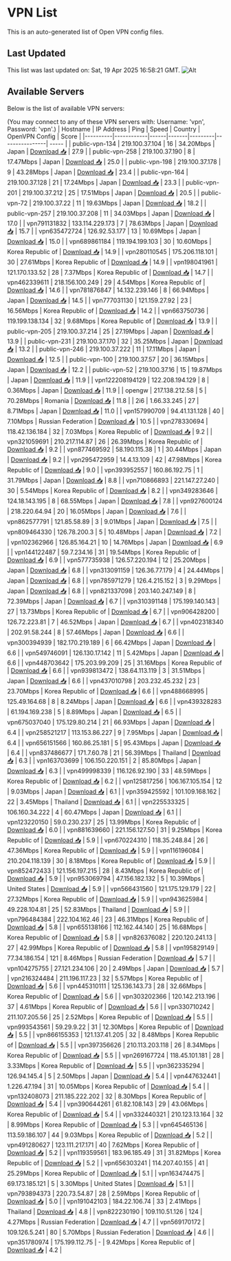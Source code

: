 # VPN List

This is an auto-generated list of Open VPN config files.

## Last Updated

This list was last updated on: Sat, 19 Apr 2025 16:58:21 GMT.
![Alt](https://repobeats.axiom.co/api/embed/186b98318ef1479477931607c1ad7d823f12451f.svg "Repobeats analytics image")

## Available Servers

Below is the list of available VPN servers:

(You may connect to any of these VPN servers with: Username: 'vpn', Password: 'vpn'.)
| Hostname | IP Address | Ping | Speed | Country | OpenVPN Config | Score |
|----------|------------|------|-------|---------|----------------| ----- |
| public-vpn-134 | 219.100.37.104 | 16 | 34.20Mbps | Japan | [Download 📥](./configs/server_0_JP.ovpn) | 27.9 |
| public-vpn-258 | 219.100.37.190 | 8 | 17.47Mbps | Japan | [Download 📥](./configs/server_1_JP.ovpn) | 25.0 |
| public-vpn-198 | 219.100.37.178 | 9 | 43.28Mbps | Japan | [Download 📥](./configs/server_2_JP.ovpn) | 23.4 |
| public-vpn-164 | 219.100.37.128 | 21 | 17.24Mbps | Japan | [Download 📥](./configs/server_3_JP.ovpn) | 23.3 |
| public-vpn-201 | 219.100.37.212 | 25 | 17.51Mbps | Japan | [Download 📥](./configs/server_4_JP.ovpn) | 20.5 |
| public-vpn-72 | 219.100.37.22 | 11 | 19.63Mbps | Japan | [Download 📥](./configs/server_5_JP.ovpn) | 18.2 |
| public-vpn-257 | 219.100.37.208 | 11 | 34.03Mbps | Japan | [Download 📥](./configs/server_6_JP.ovpn) | 17.0 |
| vpn791131832 | 133.114.229.173 | 7 | 78.63Mbps | Japan | [Download 📥](./configs/server_7_JP.ovpn) | 15.7 |
| vpn635472724 | 126.92.53.177 | 13 | 10.69Mbps | Japan | [Download 📥](./configs/server_8_JP.ovpn) | 15.0 |
| vpn689861184 | 119.194.199.103 | 30 | 10.60Mbps | Korea Republic of | [Download 📥](./configs/server_9_KR.ovpn) | 14.9 |
| vpn280110545 | 175.206.118.101 | 30 | 27.61Mbps | Korea Republic of | [Download 📥](./configs/server_10_KR.ovpn) | 14.9 |
| vpn198041961 | 121.170.133.52 | 28 | 7.37Mbps | Korea Republic of | [Download 📥](./configs/server_11_KR.ovpn) | 14.7 |
| vpn462339611 | 218.156.100.249 | 29 | 4.54Mbps | Korea Republic of | [Download 📥](./configs/server_12_KR.ovpn) | 14.6 |
| vpn781876847 | 14.132.239.146 | 8 | 66.94Mbps | Japan | [Download 📥](./configs/server_13_JP.ovpn) | 14.5 |
| vpn777031130 | 121.159.27.92 | 23 | 16.56Mbps | Korea Republic of | [Download 📥](./configs/server_14_KR.ovpn) | 14.2 |
| vpn663750736 | 119.199.138.134 | 32 | 9.68Mbps | Korea Republic of | [Download 📥](./configs/server_15_KR.ovpn) | 13.9 |
| public-vpn-205 | 219.100.37.214 | 25 | 27.19Mbps | Japan | [Download 📥](./configs/server_16_JP.ovpn) | 13.9 |
| public-vpn-231 | 219.100.37.170 | 32 | 35.25Mbps | Japan | [Download 📥](./configs/server_17_JP.ovpn) | 13.2 |
| public-vpn-246 | 219.100.37.222 | 11 | 17.11Mbps | Japan | [Download 📥](./configs/server_18_JP.ovpn) | 12.5 |
| public-vpn-100 | 219.100.37.57 | 20 | 36.15Mbps | Japan | [Download 📥](./configs/server_19_JP.ovpn) | 12.2 |
| public-vpn-52 | 219.100.37.16 | 15 | 19.87Mbps | Japan | [Download 📥](./configs/server_20_JP.ovpn) | 11.9 |
| vpn122208194129 | 122.208.194.129 | 8 | 0.36Mbps | Japan | [Download 📥](./configs/server_21_JP.ovpn) | 11.9 |
| opengw | 217.138.212.58 | 5 | 70.28Mbps | Romania | [Download 📥](./configs/server_22_RO.ovpn) | 11.8 |
| 2i6 | 1.66.33.245 | 27 | 8.71Mbps | Japan | [Download 📥](./configs/server_23_JP.ovpn) | 11.0 |
| vpn157990709 | 94.41.131.128 | 40 | 7.10Mbps | Russian Federation | [Download 📥](./configs/server_24_RU.ovpn) | 10.5 |
| vpn278330694 | 118.42.136.184 | 32 | 7.03Mbps | Korea Republic of | [Download 📥](./configs/server_25_KR.ovpn) | 9.2 |
| vpn321059691 | 210.217.114.87 | 26 | 26.39Mbps | Korea Republic of | [Download 📥](./configs/server_26_KR.ovpn) | 9.2 |
| vpn877469592 | 58.190.115.38 | 1 | 30.44Mbps | Japan | [Download 📥](./configs/server_27_JP.ovpn) | 9.2 |
| vpn295472959 | 14.4.13.109 | 42 | 47.98Mbps | Korea Republic of | [Download 📥](./configs/server_28_KR.ovpn) | 9.0 |
| vpn393952557 | 160.86.192.75 | 1 | 31.79Mbps | Japan | [Download 📥](./configs/server_29_JP.ovpn) | 8.8 |
| vpn710866893 | 221.147.27.240 | 30 | 5.54Mbps | Korea Republic of | [Download 📥](./configs/server_30_KR.ovpn) | 8.2 |
| vpn349283646 | 124.18.143.195 | 8 | 68.55Mbps | Japan | [Download 📥](./configs/server_31_JP.ovpn) | 7.8 |
| vpn927600124 | 218.220.64.94 | 20 | 16.05Mbps | Japan | [Download 📥](./configs/server_32_JP.ovpn) | 7.6 |
| vpn862577791 | 121.85.58.89 | 3 | 9.01Mbps | Japan | [Download 📥](./configs/server_33_JP.ovpn) | 7.5 |
| vpn809464330 | 126.78.200.3 | 5 | 10.48Mbps | Japan | [Download 📥](./configs/server_34_JP.ovpn) | 7.2 |
| vpn102362966 | 126.85.164.21 | 10 | 14.76Mbps | Japan | [Download 📥](./configs/server_35_JP.ovpn) | 6.9 |
| vpn144122487 | 59.7.234.16 | 31 | 19.54Mbps | Korea Republic of | [Download 📥](./configs/server_36_KR.ovpn) | 6.9 |
| vpn577735938 | 126.57.220.194 | 12 | 25.20Mbps | Japan | [Download 📥](./configs/server_37_JP.ovpn) | 6.8 |
| vpn313091159 | 126.36.77.179 | 4 | 24.44Mbps | Japan | [Download 📥](./configs/server_38_JP.ovpn) | 6.8 |
| vpn785971279 | 126.4.215.152 | 3 | 9.29Mbps | Japan | [Download 📥](./configs/server_39_JP.ovpn) | 6.8 |
| vpn821337098 | 203.140.247.149 | 8 | 72.39Mbps | Japan | [Download 📥](./configs/server_40_JP.ovpn) | 6.7 |
| vpn310391148 | 175.199.140.143 | 27 | 13.73Mbps | Korea Republic of | [Download 📥](./configs/server_41_KR.ovpn) | 6.7 |
| vpn906428200 | 126.72.223.81 | 7 | 46.52Mbps | Japan | [Download 📥](./configs/server_42_JP.ovpn) | 6.7 |
| vpn402318340 | 202.91.58.244 | 8 | 57.46Mbps | Japan | [Download 📥](./configs/server_43_JP.ovpn) | 6.6 |
| vpn300394939 | 182.170.219.189 | 6 | 66.42Mbps | Japan | [Download 📥](./configs/server_44_JP.ovpn) | 6.6 |
| vpn549746091 | 126.130.17.142 | 11 | 5.42Mbps | Japan | [Download 📥](./configs/server_45_JP.ovpn) | 6.6 |
| vpn448703642 | 175.203.99.209 | 25 | 31.16Mbps | Korea Republic of | [Download 📥](./configs/server_46_KR.ovpn) | 6.6 |
| vpn939813472 | 138.64.113.119 | 3 | 31.51Mbps | Japan | [Download 📥](./configs/server_47_JP.ovpn) | 6.6 |
| vpn437010798 | 203.232.45.232 | 23 | 23.70Mbps | Korea Republic of | [Download 📥](./configs/server_48_KR.ovpn) | 6.6 |
| vpn488668995 | 125.49.164.68 | 8 | 8.24Mbps | Japan | [Download 📥](./configs/server_49_JP.ovpn) | 6.6 |
| vpn439328283 | 61.194.169.238 | 5 | 8.89Mbps | Japan | [Download 📥](./configs/server_50_JP.ovpn) | 6.5 |
| vpn675037040 | 175.129.80.214 | 21 | 66.93Mbps | Japan | [Download 📥](./configs/server_51_JP.ovpn) | 6.4 |
| vpn258521217 | 113.153.86.227 | 9 | 7.95Mbps | Japan | [Download 📥](./configs/server_52_JP.ovpn) | 6.4 |
| vpn656151566 | 160.86.25.181 | 5 | 95.43Mbps | Japan | [Download 📥](./configs/server_53_JP.ovpn) | 6.4 |
| vpn837486677 | 171.7.60.78 | 21 | 56.39Mbps | Thailand | [Download 📥](./configs/server_54_TH.ovpn) | 6.3 |
| vpn163703699 | 106.150.220.151 | 2 | 85.80Mbps | Japan | [Download 📥](./configs/server_55_JP.ovpn) | 6.3 |
| vpn499998339 | 116.126.92.190 | 33 | 48.59Mbps | Korea Republic of | [Download 📥](./configs/server_56_KR.ovpn) | 6.2 |
| vpn125817256 | 106.167.105.154 | 12 | 9.03Mbps | Japan | [Download 📥](./configs/server_57_JP.ovpn) | 6.1 |
| vpn359425592 | 101.109.168.162 | 22 | 3.45Mbps | Thailand | [Download 📥](./configs/server_58_TH.ovpn) | 6.1 |
| vpn225533325 | 106.160.34.222 | 4 | 60.47Mbps | Japan | [Download 📥](./configs/server_59_JP.ovpn) | 6.1 |
| vpn123220150 | 59.0.230.237 | 25 | 13.99Mbps | Korea Republic of | [Download 📥](./configs/server_60_KR.ovpn) | 6.0 |
| vpn881639660 | 221.156.127.50 | 31 | 9.25Mbps | Korea Republic of | [Download 📥](./configs/server_61_KR.ovpn) | 5.9 |
| vpn670224310 | 118.35.248.84 | 26 | 47.36Mbps | Korea Republic of | [Download 📥](./configs/server_62_KR.ovpn) | 5.9 |
| vpn116196084 | 210.204.118.139 | 30 | 8.18Mbps | Korea Republic of | [Download 📥](./configs/server_63_KR.ovpn) | 5.9 |
| vpn852472433 | 121.156.197.215 | 28 | 8.43Mbps | Korea Republic of | [Download 📥](./configs/server_64_KR.ovpn) | 5.9 |
| vpn953069794 | 47.156.182.132 | 5 | 10.39Mbps | United States | [Download 📥](./configs/server_65_US.ovpn) | 5.9 |
| vpn566431560 | 121.175.129.179 | 22 | 27.32Mbps | Korea Republic of | [Download 📥](./configs/server_66_KR.ovpn) | 5.9 |
| vpn943625984 | 49.228.104.81 | 25 | 52.83Mbps | Thailand | [Download 📥](./configs/server_67_TH.ovpn) | 5.9 |
| vpn796484384 | 222.104.162.46 | 23 | 46.31Mbps | Korea Republic of | [Download 📥](./configs/server_68_KR.ovpn) | 5.8 |
| vpn655138166 | 112.162.44.140 | 25 | 16.68Mbps | Korea Republic of | [Download 📥](./configs/server_69_KR.ovpn) | 5.8 |
| vpn826376082 | 220.120.241.13 | 27 | 42.99Mbps | Korea Republic of | [Download 📥](./configs/server_70_KR.ovpn) | 5.8 |
| vpn195829149 | 77.34.186.154 | 121 | 8.46Mbps | Russian Federation | [Download 📥](./configs/server_71_RU.ovpn) | 5.7 |
| vpn104275755 | 27.121.234.106 | 20 | 2.49Mbps | Japan | [Download 📥](./configs/server_72_JP.ovpn) | 5.7 |
| vpn216324484 | 211.196.117.23 | 32 | 5.57Mbps | Korea Republic of | [Download 📥](./configs/server_73_KR.ovpn) | 5.6 |
| vpn445310111 | 125.136.143.73 | 28 | 32.66Mbps | Korea Republic of | [Download 📥](./configs/server_74_KR.ovpn) | 5.6 |
| vpn303202366 | 120.142.213.196 | 37 | 4.61Mbps | Korea Republic of | [Download 📥](./configs/server_75_KR.ovpn) | 5.6 |
| vpn330710242 | 211.107.205.56 | 25 | 2.52Mbps | Korea Republic of | [Download 📥](./configs/server_76_KR.ovpn) | 5.5 |
| vpn993543561 | 59.29.9.22 | 31 | 12.30Mbps | Korea Republic of | [Download 📥](./configs/server_77_KR.ovpn) | 5.5 |
| vpn866155353 | 121.137.41.205 | 32 | 8.48Mbps | Korea Republic of | [Download 📥](./configs/server_78_KR.ovpn) | 5.5 |
| vpn397356626 | 210.113.203.118 | 26 | 8.34Mbps | Korea Republic of | [Download 📥](./configs/server_79_KR.ovpn) | 5.5 |
| vpn269167724 | 118.45.101.181 | 28 | 3.33Mbps | Korea Republic of | [Download 📥](./configs/server_80_KR.ovpn) | 5.5 |
| vpn362335294 | 126.94.145.4 | 5 | 2.50Mbps | Japan | [Download 📥](./configs/server_81_JP.ovpn) | 5.4 |
| vpn447632441 | 1.226.47.194 | 31 | 10.05Mbps | Korea Republic of | [Download 📥](./configs/server_82_KR.ovpn) | 5.4 |
| vpn132408073 | 211.185.222.202 | 32 | 8.30Mbps | Korea Republic of | [Download 📥](./configs/server_83_KR.ovpn) | 5.4 |
| vpn390644261 | 61.82.108.143 | 29 | 43.06Mbps | Korea Republic of | [Download 📥](./configs/server_84_KR.ovpn) | 5.4 |
| vpn332440321 | 210.123.13.164 | 32 | 8.99Mbps | Korea Republic of | [Download 📥](./configs/server_85_KR.ovpn) | 5.3 |
| vpn645465136 | 113.59.186.107 | 44 | 9.03Mbps | Korea Republic of | [Download 📥](./configs/server_86_KR.ovpn) | 5.2 |
| vpn491280627 | 123.111.217.171 | 40 | 7.62Mbps | Korea Republic of | [Download 📥](./configs/server_87_KR.ovpn) | 5.2 |
| vpn119359561 | 183.96.185.49 | 31 | 31.82Mbps | Korea Republic of | [Download 📥](./configs/server_88_KR.ovpn) | 5.2 |
| vpn656303241 | 114.207.40.155 | 41 | 25.29Mbps | Korea Republic of | [Download 📥](./configs/server_89_KR.ovpn) | 5.1 |
| vpn163474475 | 69.173.185.121 | 5 | 3.30Mbps | United States | [Download 📥](./configs/server_90_US.ovpn) | 5.1 |
| vpn793894373 | 220.73.54.87 | 28 | 2.59Mbps | Korea Republic of | [Download 📥](./configs/server_91_KR.ovpn) | 5.0 |
| vpn191042103 | 184.22.106.74 | 33 | 2.41Mbps | Thailand | [Download 📥](./configs/server_92_TH.ovpn) | 4.8 |
| vpn822230190 | 109.110.51.126 | 124 | 4.27Mbps | Russian Federation | [Download 📥](./configs/server_93_RU.ovpn) | 4.7 |
| vpn569170172 | 109.126.5.241 | 80 | 5.70Mbps | Russian Federation | [Download 📥](./configs/server_94_RU.ovpn) | 4.6 |
| vpn351780974 | 175.199.112.75 | - | 9.42Mbps | Korea Republic of | [Download 📥](./configs/server_95_KR.ovpn) | 4.2 |
